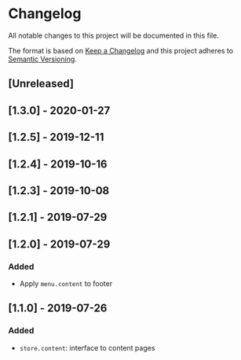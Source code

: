 # Changelog

All notable changes to this project will be documented in this file.

The format is based on [Keep a Changelog](http://keepachangelog.com/en/1.0.0/)
and this project adheres to [Semantic Versioning](http://semver.org/spec/v2.0.0.html).

## [Unreleased]

## [1.3.0] - 2020-01-27

## [1.2.5] - 2019-12-11

## [1.2.4] - 2019-10-16

## [1.2.3] - 2019-10-08

## [1.2.1] - 2019-07-29

## [1.2.0] - 2019-07-29

### Added

- Apply `menu.content` to footer

## [1.1.0] - 2019-07-26

### Added

- `store.content`: interface to content pages